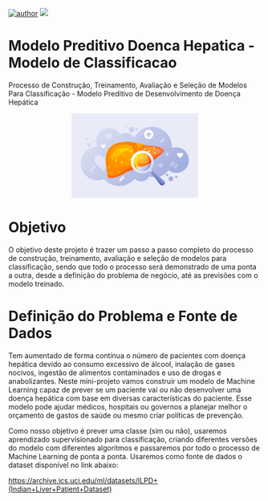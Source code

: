 [![author](https://img.shields.io/badge/author-jaomarcelofc-red.svg)](https://www.linkedin.com/in/joao-marcelo-fonseca-cunha) [![](https://img.shields.io/badge/python-3.7+-blue.svg)](https://www.python.org/downloads/release/python-365/)

# Modelo Preditivo Doenca Hepatica - Modelo de Classificacao
Processo de Construção, Treinamento, Avaliação e Seleção de Modelos Para Classificação - Modelo Preditivo de Desenvolvimento de Doença Hepática

<p align="center">
  <img src= "imagens/ilustracao.jpg"width=50% >
</p>

# Objetivo
O objetivo deste projeto é trazer um passo a passo completo do processo de construção, treinamento, avaliação e seleção de modelos para classificação, sendo que todo o processo será demonstrado de uma  ponta a outra, desde a definição do problema de negócio, até as previsões com o modelo treinado.

# Definição do Problema e Fonte de Dados
Tem aumentado de forma contínua o número de pacientes com doença hepática devido ao consumo excessivo de álcool, inalação de gases nocivos, ingestão de alimentos contaminados e uso de drogas e anabolizantes. Neste mini-projeto vamos construir um modelo de Machine Learning capaz de prever se um paciente vai ou não desenvolver uma doença hepática com base em diversas características do paciente. Esse modelo pode ajudar médicos, hospitais ou governos a planejar melhor o orçamento de gastos de saúde ou mesmo criar políticas de prevenção. 

Como nosso objetivo é prever uma classe (sim ou não), usaremos aprendizado supervisionado para classificação, criando diferentes versões do modelo com diferentes algoritmos e passaremos por todo o processo de Machine Learning de ponta a ponta. Usaremos como fonte de dados o dataset disponível no link abaixo:

https://archive.ics.uci.edu/ml/datasets/ILPD+(Indian+Liver+Patient+Dataset)

